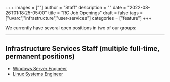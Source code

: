 +++
images = [""]
author = "Staff"
description = ""
date = "2022-08-26T01:18:25-05:00"
title = "RC Job Openings"
draft = false
tags = ["uvarc","infrastructure","user-services"]
categories = ["feature"]
+++

<p class=lead>We currently have several open positions in two of our groups:</p>

- - -

## Infrastructure Services Staff (multiple full-time, permanent positions)

- [Windows Server Engineer](https://uva.wd1.myworkdayjobs.com/UVAJobs/job/Charlottesville-VA/Windows-Server-Engineer--Research-Computing_R0040018)
- [Linux Systems Engineer](https://uva.wd1.myworkdayjobs.com/UVAJobs/job/Charlottesville-VA/Linux-System-Engineer_R0040017)







